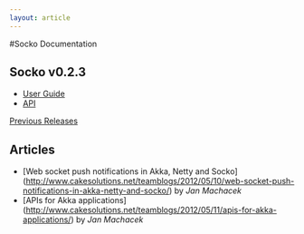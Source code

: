 ```yaml
---
layout: article
---
```

#Socko Documentation

## Socko v0.2.3

 - [User Guide](/docs/0.2.3/guides/user_guide.html)
 - [API](/docs/0.2.3/api/)
 
[Previous Releases](previous_docs.html)

## Articles

- [Web socket push notifications in Akka, Netty and Socko] (http://www.cakesolutions.net/teamblogs/2012/05/10/web-socket-push-notifications-in-akka-netty-and-socko/)
  by _Jan Machacek_
- [APIs for Akka applications] (http://www.cakesolutions.net/teamblogs/2012/05/11/apis-for-akka-applications/)
  by _Jan Machacek_
  

